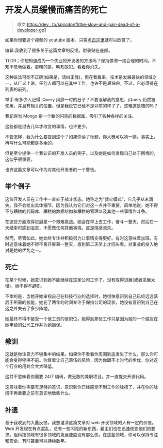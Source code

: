 # 开发人员缓慢而痛苦的死亡

> 原文:[https://dev . to/spirodonfl/the-slow-and-pair-dead-of-a-developer-gp1](https://dev.to/spirodonfl/the-slow-and-painful-death-of-a-developer-gp1)

如果你想要这个视频的 youtube 版本，只需[点击这里](https://youtu.be/KQg4lSmcOyU)就可以欣赏了。

编辑:我收到了很多关于这篇文章的反馈。附录贴在底部。

TLDR；你想知道成为一个失业的开发者的方法吗？保持停滞一段合理的时间。不知不觉地做着。更糟的是，明知故犯。看着你消失。

这种说法可能不正确(如果是，请纠正我)，但在我看来，技术是发展最快的领域之一，从广义上讲，任何人都可以在其中工作。也许不是*最快的*。不过，它必须排在列表的前列。

举手:有多少人记得 jQuery 风靡一时的日子？不要误解我的意思，jQuery 仍然被使用，并且有相关的位置，但是我说它已经不是以前的样子了，这难道是错的吗？

我记得当 Mongo 是一个新的闪亮的数据库，吸引了各种各样的关注。

这些都是过去几年才改变的事情，也许更少。

不管怎样，我为什么要提到这个？如果你读了标题，你大概可以猜一猜。事实上，再写什么可能都是多余的。

但是至少提供一个我认识的开发人员的例子，以及她是如何发现自己处于困境的，这似乎很重要。

也许这篇文章可以作为对其他开发者的一个警告。

## 举个例子

这位开发人员在工作中一直处于战斗状态。她称之为“救火模式”，它几乎从未消失。我不会给出具体细节，因为我认为它们对这一点并不重要。简单地说，她不得不与糟糕的代码库、糟糕的数据结构和糟糕的管理以及其他一些事情作斗争。

在这些方面取得进展是一个艰难挑战。她会在早上去工作，奋斗一整天，然后在一天结束时感到沮丧，不愿做任何其他事情。这是情感流失。

然而，尽管如此，她始终专注并积极努力让事情变得更好。有时这意味着加班。有时这意味着她不得不离开屏幕一整天，直到第二天早上才回头看。对事业的投入绝对是她的优势之一。

## 死亡

在某个时候，她意识到她不能继续在这家公司工作了。没有取得进展(或者进展太慢)，她不得不辞职。

不幸的是，当她开始审视自己在科技行业的选择时，她很快意识到自己已经远远落后于所需的技能。她花了两年的时间专注于保持公司的现状，她没有意识到自己在这之外失去了多少阵地。

她最终不得不接受一个低工资的低职位，她得到那份工作只是因为她的一个朋友在她申请的公司工作并为她担保。

## 教训

这就是你注意力不够集中的结果。如果你不看看你周围到底发生了什么，那么你可能会变得停滞不前。你冒着让自己落伍的风险，因为你跟不上时代的步伐，你对这个行业的用处会大大降低。

这并不意味着你需要 24/7 编码，做无数的兼职项目，并一直提交开源代码。

这意味着你需要有足够的意识，意识到你已经感觉不到工作的脉搏了，并在你的脉搏不再重要之前有意识地做些什么。

## 补遗

基于我收到的大量反馈，我想澄清这篇文章对 web 开发领域的人有一定的价值。Web 开发现在有点混乱，总有一些闪亮的新东西，雇主们也在迅速改变他们的要求。但科技领域有很多领域的发展速度没有那么快，在这些领域，你可以保持专注和安全，有时甚至可以持续数年。